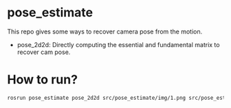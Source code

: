 # pose_estimate
This repo gives some ways to recover camera pose from the motion.
- pose_2d2d: Directly computing the essential and fundamental matrix to recover cam pose.
# How to run?
```bash
rosrun pose_estimate pose_2d2d src/pose_estimate/img/1.png src/pose_estimate/img/2.png
```